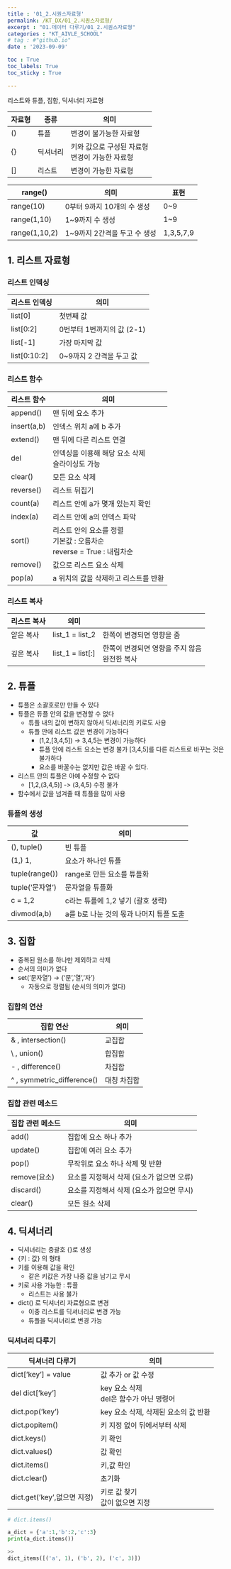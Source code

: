 ```yaml
---
title : '01_2.시퀀스자료형' 
permalink: /KT_DX/01_2.시퀀스자료형/
excerpt : "01.데이터 다루기/01_2.시퀀스자료형"
categories : "KT_AIVLE_SCHOOL"
# tag : #"github.io"
date : '2023-09-09'

toc : True
toc_labels: True
toc_sticky : True

---
```


리스트와 튜플, 집합, 딕셔너리 자료형


| 자료형 | 종류 | 의미 |
| --- | --- | --- |
| () | 튜플 | 변경이 불가능한 자료형 |
| {} | 딕셔너리 | 키와 값으로 구성된 자료형  <br> 변경이 가능한 자료형|
| [] | 리스트 | 변경이 가능한 자료형 |

<p></p>

| range() | 의미 | 표현 |
| --- | --- | --- |
| range(10) | 0부터 9까지 10개의 수 생성 | 0~9 |
| range(1,10) | 1~9까지 수 생성 | 1~9 |
| range(1,10,2) | 1~9까지 2간격을 두고 수 생성 | 1,3,5,7,9 |


## 1. 리스트 자료형
### 리스트 인덱싱
<p></p>

| 리스트 인덱싱 | 의미 |
| --- | --- |
| list[0] | 첫번째 값 |
| list[0:2] | 0번부터 1번까지의 값 (2-1) |
| list[-1] | 가장 마지막 값 |
| list[0:10:2] | 0~9까지 2 간격을 두고 값  |

### 리스트 함수
<p></p>

| 리스트 함수 | 의미 |
| --- | --- |
| append() | 맨 뒤에 요소 추가 |
| insert(a,b) | 인덱스 위치 a에 b 추가 |
| extend() | 맨 뒤에 다른 리스트 연결 |
| del  | 인덱싱을 이용해 해당 요소 삭제 <br> 슬라이싱도 가능|
| clear() | 모든 요소 삭제 |
| reverse() | 리스트 뒤집기 |
| count(a) | 리스트 안에 a가 몇개 있는지 확인 |
| index(a) | 리스트 안에 a의 인덱스 파악 |
| sort() | 리스트 안의 요소를 정렬 <br> 기본값 : 오름차순 <br> reverse = True : 내림차순|
| remove() | 값으로 리스트 요소 삭제 |
| pop(a) | a 위치의 값을 삭제하고 리스트를 반환 |

<p></p>

### 리스트 복사
<p></p>

| 리스트 복사 |  의미 | |
| --- | --- | --- |
| 얕은 복사 | list_1 = list_2 | 한쪽이 변경되면 영향을 줌 |
| 깊은 복사 | list_1 = list[:] | 한쪽이 변경되면 영향을 주지 않음 <br> 완전한 복사|


## 2. 튜플

- 튜플은 소괄호로만 만들 수 있다
- 튜플은 튜플 안의 값을 변경할 수 없다
    - 튜플 내의 값이 변하지 않아서 딕셔너리의 키로도 사용
    - 튜플 안에 리스트 값은 변경이 가능하다
        - (1,2,[3,4,5]) → 3,4,5는 변경이 가능하다
        - 튜플 안에 리스트 요소는 변경 불가
        [3,4,5]를 다른 리스트로 바꾸는 것은 불가하다
        - 요소를 바꿀수는 없지만 값은 바꿀 수 있다.
- 리스트 안의 튜플은 아예 수정할 수 없다
    - [1,2,(3,4,5)] -> (3,4,5) 수정 불가
- 함수에서 값을 넘겨줄 때 튜플을 많이 사용

<p></p>

### 튜플의 생성

<p></p>

| 값  | 의미 |
| --- | --- |
| (), tuple() | 빈 튜플  |
| (1,) 1, | 요소가 하나인 튜플 |
| tuple(range()) | range로 만든 요소를 튜플화 |
| tuple(’문자열’) | 문자열을 튜플화 |
| c = 1,2 | c라는 튜플에 1,2 넣기 (괄호 생략) |
| divmod(a,b) | a를 b로 나눈 것의 몫과 나머지 튜플 도출 |

<p></p>

## 3. 집합

- 중복된 원소를 하나만 제외하고 삭제
- 순서의 의미가 없다
- set(’문자열’) → {‘문’,’열’,’자’}
    - 자동으로 정렬됨 (순서의 의미가 없다)

<p></p>

### 집합의 연산
<p></p>

| 집합 연산  | 의미 |
| --- | --- |
| & , intersection() | 교집합 |
| \  , union() | 합집합 |
| - , difference() | 차집합 |
| ^ , symmetric_difference()  | 대칭 차집합 |

<p></p>

### 집합 관련 메소드
<p></p>

| 집합 관련 메소드  | 의미 |
| --- | --- |
| add() | 집합에 요소 하나 추가 |
| update() | 집합에 여러 요소 추가 |
| pop() | 무작위로 요소 하나 삭제 및 반환 |
| remove(요소) | 요소를 지정해서 삭제 (요소가 없으면 오류) |
| discard() | 요소를 지정해서 삭제 (요소가 없으면 무시) |
| clear() | 모든 원소 삭제 |

<p></p>

## 4. 딕셔너리

- 딕셔너리는 중괄호 {}로 생성
- {키 : 값} 의 형태
- 키를 이용해 값을 확인
    - 같은 키값은 가장 나중 값을 남기고 무시
- 키로 사용 가능한 : 튜플
    - 리스트는 사용 불가
- dict() 로 딕셔너리 자료형으로 변경
    - 이중 리스트를 딕셔너리로 변경 가능
    - 튜플을 딕셔너리로 변경 가능

<p></p>

### 딕셔너리 다루기
<p></p>

| 딕셔너리 다루기  | 의미 |
| --- | --- |
| dict[’key’] = value | 값 추가 or 값 수정 |
| del dict[’key’] | key 요소 삭제 <br> del은 함수가 아닌 명령어|
| dict.pop(’key’) | key 요소 삭제, 삭제된 요소의 값 반환 |
| dict.popitem() | 키 지정 없이 뒤에서부터 삭제 |
| dict.keys() | 키 확인 |
| dict.values() | 값 확인 |
| dict.items() | 키,값 확인 |
| dict.clear() | 초기화 |
| dict.get(’key’,없으면 지정) | 키로 값 찾기 <br> 값이 없으면 지정 |

```python
# dict.items()

a_dict = {'a':1,'b':2,'c':3}
print(a_dict.items())

>>
dict_items([('a', 1), ('b', 2), ('c', 3)])

```